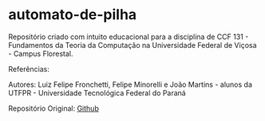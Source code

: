 # automato-de-pilha
Repositório criado com intuito educacional para a disciplina de CCF 131 - Fundamentos da Teoria da Computação na Universidade Federal de Viçosa - Campus Florestal.



Referências:

Autores: Luiz Felipe Fronchetti, Felipe Minorelli e João Martins - alunos da UTFPR - Universidade Tecnológica Federal do Paraná

Repositório Original: [Github](https://github.com/vinnymorais01/automatos/tree/master/AutomatosPilha)
